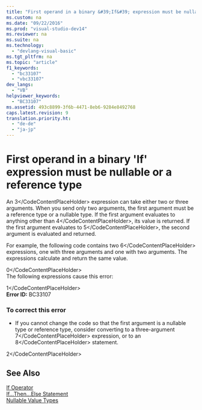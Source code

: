 ```yaml
---
title: "First operand in a binary &#39;If&#39; expression must be nullable or a reference type"
ms.custom: na
ms.date: "09/22/2016"
ms.prod: "visual-studio-dev14"
ms.reviewer: na
ms.suite: na
ms.technology: 
  - "devlang-visual-basic"
ms.tgt_pltfrm: na
ms.topic: "article"
f1_keywords: 
  - "bc33107"
  - "vbc33107"
dev_langs: 
  - "VB"
helpviewer_keywords: 
  - "BC33107"
ms.assetid: 493c8899-3f6b-4471-8eb6-9284e8492768
caps.latest.revision: 9
translation.priority.ht: 
  - "de-de"
  - "ja-jp"
---
```

# First operand in a binary &#39;If&#39; expression must be nullable or a reference type
An <CodeContentPlaceHolder>3\</CodeContentPlaceHolder> expression can take either two or three arguments. When you send only two arguments, the first argument must be a reference type or a nullable type. If the first argument evaluates to anything other than <CodeContentPlaceHolder>4\</CodeContentPlaceHolder>, its value is returned. If the first argument evaluates to <CodeContentPlaceHolder>5\</CodeContentPlaceHolder>, the second argument is evaluated and returned.  
  
 For example, the following code contains two <CodeContentPlaceHolder>6\</CodeContentPlaceHolder> expressions, one with three arguments and one with two arguments. The expressions calculate and return the same value.  
  
<CodeContentPlaceHolder>0\</CodeContentPlaceHolder>  
 The following expressions cause this error:  
  
<CodeContentPlaceHolder>1\</CodeContentPlaceHolder>  
 **Error ID:** BC33107  
  
### To correct this error  
  
-   If you cannot change the code so that the first argument is a nullable type or reference type, consider converting to a three-argument <CodeContentPlaceHolder>7\</CodeContentPlaceHolder> expression, or to an <CodeContentPlaceHolder>8\</CodeContentPlaceHolder> statement.  
  
<CodeContentPlaceHolder>2\</CodeContentPlaceHolder>  
## See Also  
 [If Operator](../vs140/if-operator--visual-basic-.md)   
 [If...Then...Else Statement](../vs140/if...then...else-statement--visual-basic-.md)   
 [Nullable Value Types](../vs140/nullable-value-types--visual-basic-.md)